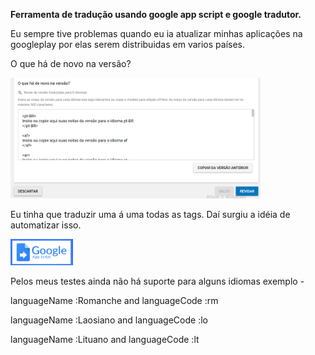 **Ferramenta de tradução usando google app script e google tradutor.**

Eu sempre tive problemas quando eu ia atualizar minhas aplicações na googleplay por elas serem distribuidas em varios países.

O que há de novo na versão? 

<img src='https://raw.githubusercontent.com/Allanksr/web/master/Ferramenta%20de%20tradu%C3%A7%C3%A3o%20para%20Google%20PlayStore/0.PNG' width="400">

Eu tinha que traduzir uma á uma todas as tags.
Daí surgiu a idéia de automatizar isso.

<a title='Testar' href="https://script.google.com/macros/s/AKfycbwpLQ8Qnpah5-Xd2KqpwGaJFvybeTYXDJLPltrr_O-HyuXJ00Y/exec" target="_blank">
    <img src="https://raw.githubusercontent.com/Allanksr/web/master/Ferramenta%20de%20tradu%C3%A7%C3%A3o%20para%20Google%20PlayStore/2.PNG" width="100">
  </a>
 
 Pelos meus testes ainda não há suporte para alguns idiomas exemplo - 
 
  languageName :Romanche and languageCode :rm
 
  languageName :Laosiano and languageCode :lo
 
  languageName :Lituano and languageCode :lt





